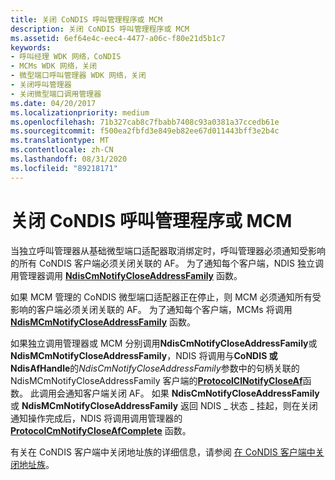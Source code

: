 ```yaml
---
title: 关闭 CoNDIS 呼叫管理程序或 MCM
description: 关闭 CoNDIS 呼叫管理程序或 MCM
ms.assetid: 6ef64e4c-eec4-4477-a06c-f80e21d5b1c7
keywords:
- 呼叫经理 WDK 网络，CoNDIS
- MCMs WDK 网络，关闭
- 微型端口呼叫管理器 WDK 网络，关闭
- 关闭呼叫管理器
- 关闭微型端口调用管理器
ms.date: 04/20/2017
ms.localizationpriority: medium
ms.openlocfilehash: 71b327cab8c7fbabb7408c93a0381a37ccedb61e
ms.sourcegitcommit: f500ea2fbfd3e849eb82ee67d011443bff3e2b4c
ms.translationtype: MT
ms.contentlocale: zh-CN
ms.lasthandoff: 08/31/2020
ms.locfileid: "89218171"
---
```

# <a name="closing-a-condis-call-manager-or-mcm"></a>关闭 CoNDIS 呼叫管理程序或 MCM





当独立呼叫管理器从基础微型端口适配器取消绑定时，呼叫管理器必须通知受影响的所有 CoNDIS 客户端必须关闭关联的 AF。 为了通知每个客户端，NDIS 独立调用管理器调用 [**NdisCmNotifyCloseAddressFamily**](/windows-hardware/drivers/ddi/ndis/nf-ndis-ndiscmnotifycloseaddressfamily) 函数。

如果 MCM 管理的 CoNDIS 微型端口适配器正在停止，则 MCM 必须通知所有受影响的客户端必须关闭关联的 AF。 为了通知每个客户端，MCMs 将调用 [**NdisMCmNotifyCloseAddressFamily**](/windows-hardware/drivers/ddi/ndis/nf-ndis-ndismcmnotifycloseaddressfamily) 函数。

如果独立调用管理器或 MCM 分别调用**NdisCmNotifyCloseAddressFamily**或**NdisMCmNotifyCloseAddressFamily**，NDIS 将调用与**CoNDIS 或** **NdisAfHandle**的*NdisCmNotifyCloseAddressFamily*参数中的句柄关联的 NdisMCmNotifyCloseAddressFamily 客户端的[**ProtocolClNotifyCloseAf**](/windows-hardware/drivers/ddi/ndis/nc-ndis-protocol_cl_notify_close_af)函数。 此调用会通知客户端关闭 AF。 如果 **NdisCmNotifyCloseAddressFamily** 或 **NdisMCmNotifyCloseAddressFamily** 返回 NDIS \_ 状态 \_ 挂起，则在关闭通知操作完成后，NDIS 将调用调用管理器的 [**ProtocolCmNotifyCloseAfComplete**](/windows-hardware/drivers/ddi/ndis/nc-ndis-protocol_cm_notify_close_af_complete) 函数。

有关在 CoNDIS 客户端中关闭地址族的详细信息，请参阅 [在 CoNDIS 客户端中关闭地址族](closing-an-address-family-in-a-condis-client.md)。

 

